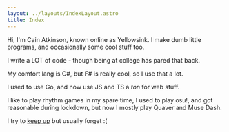 ```yaml
---
layout: ../layouts/IndexLayout.astro
title: Index
---
```


Hi, I'm Cain Atkinson, known online as Yellowsink. I make dumb little
programs, and occasionally some cool stuff too.

I write a LOT of code - though being at college has pared that back.

My comfort lang is C#, but F# is really cool, so I use that a lot.

I used to use Go, and now use JS and TS a *ton* for web stuff.

I like to play rhythm games in my spare time, I used to play osu!, and got
reasonable during lockdown, but now I mostly play Quaver and Muse Dash.

I try to [keep up](https://anilist.co/user/yellowsink) but usually forget :(
